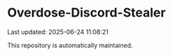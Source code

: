# Overdose-Discord-Stealer

Last updated: 2025-06-24 11:08:21

This repository is automatically maintained.
